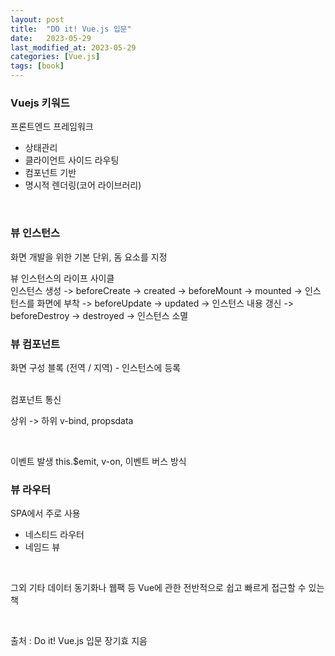 ```yaml
---
layout: post
title:  "DO it! Vue.js 입문"
date:   2023-05-29
last_modified_at: 2023-05-29
categories: [Vue.js]
tags: [book]
---
```


### Vuejs 키워드

프론트엔드 프레임워크
- 상태관리
- 클라이언트 사이드 라우팅
- 컴포넌트 기반
- 명시적 렌더링(코어 라이브러리)


<br/> 

### 뷰 인스턴스
화면 개발을 위한 기본 단위, 돔 요소를 지정

뷰 인스턴스의 라이프 사이클 
<br/>
인스턴스 생성 -> beforeCreate -> created -> beforeMount -> mounted -> 인스턴스를 화면에 부착 -> beforeUpdate -> updated
-> 인스턴스 내용 갱신 -> beforeDestroy -> destroyed -> 인스턴스 소멸

### 뷰 컴포넌트
화면 구성 블록 (전역 / 지역) - 인스턴스에 등록

<br/>
컴포넌트 통신

상위 -> 하위 
v-bind, propsdata

<br/>

이벤트 발생
this.$emit, v-on, 이벤트 버스 방식

### 뷰 라우터
SPA에서 주로 사용
- 네스티드 라우터
- 네임드 뷰

<br/>

그외 기타 데이터 동기화나 웹팩 등 Vue에 관한 전반적으로 쉽고 빠르게 접근할 수 있는 책

<br/>

출처 : Do it! Vue.js 입문 장기효 지음

<br/>